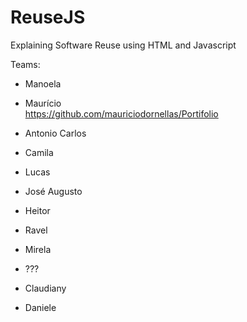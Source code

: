 ReuseJS
=======

Explaining Software Reuse using HTML and Javascript

Teams:



- Manoela
- Maurício  
https://github.com/mauriciodornellas/Portifolio


- Antonio Carlos
- Camila

- Lucas 
- José Augusto 

- Heitor
- Ravel

- Mirela
- ???

- Claudiany
- Daniele